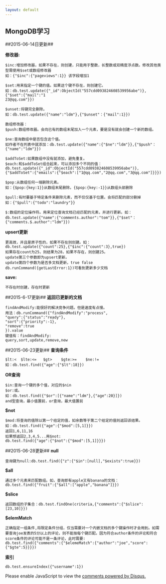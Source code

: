 ```yaml
---
layout: default
---
```


## MongoDB学习 ##

##2015-06-14日更新##
	
**修改器:**

	$inc:增加修改器，如果不存在，则创建，只能用于整数，长整数或双精度浮点数。修改其他类型需使用$set或数组修改器
	如：{"$inc":{"pageviews":1}} 该字段增加1

	$set:用来指定一个键的值。如果这个键不存在，则创建它。
	如：db.test.update({"_id":ObjectId("557cdd093824608539956abe")},{"$set":{"mail":"1
    23@qq.com"}})

	$unset:将键完全删除。
	如：db.test.update({"name":"ldm"},{"$unset"：{"mail":1}})

	数组修改器：
	$push:数组修改器。会向已有的数组末尾加入一个元素，要是没有就会创建一个新的数组。
	
	$ne:查询数组中是否包含这个值。
	如作者不在列表中就添加：db.test.update({"name":{"$ne":"ldm"}},{"$push"：{"name":"ldm"}})
	
	$addToSet:如果数组中没有就添加，避免重复。
	$each:和$addToSet组合起来，可以添加多个不同的值：
	db.test.update({"_id":ObjectId("557cdd093824608539956abe")},{"$addToSet":{"emails":{"$each":["1@qq.com","2@qq.com","3@qq.com"]}}})

	$pop:从数组任何一端删除元素。
	如：{$pop:{key:1}}从数组末尾删除。{$pop:{key:-1}}从数组头部删除

	$pull:有时要基于特定条件来删除元素，而不仅仅基于位置。会将匹配的部分删掉
	如：{"$pull":{"todo":"laundry"}}

	$:数组的定位操作符。用来定位查询文档已经匹配的元素，并进行更新。如：db.test.update({"name":{"comments.author":"tom"}},{"$set"：{"comments.$.author":"ldm"}})

**upsert更新**

	更高效，并且是原子性的，如果不存在则创建。如：
	db.test.update({"count":25},{"$inc":{"count":3},true})
	如果存在count为25，则结果为28，如果不存在，则创建25。
	update第三个参数即为upsert更新。
	update第四个参数为是否多文档更新，true false
	db.runCommand({getLastError:1})可看到更新多少文档
	
**save:**

	不存在时创建，存在时更新

##2015-6-17更新##
**返回已更新的文档**

	findAndModify:能很好的解决竞争问题。但是速度有点慢。
	用法：db.runCommand({"findAndModify":"process",
	"query":{"status":"ready"},
	"sort":{"priority":-1},
	"remove":true
	}).value
	键值有：findAndModify:
	query,sort,update,remove,new

##2015-06-23更新##
**查询条件**

	$lt:<  $lte:<=   $gt>    $gte:>=    $ne:!=
	如：db.test.find({"age":{"$lt":18}})

**OR查询**

	$in:查询一个键的多个值，对应的$nin
	$or:或。
	如：db.test.find({"$or":[{"name":"ldm"},{"age":20}]})
	and型查询，最小值置前，or查询，最大值置前

**$not**

	$mod:将查询的值除以第一个给定的值，如余数等于第二个给定的值则返回该结果。
	如：db.test.find({"age":{"$mod":[5,1]}})
	返回1,6,11,16
	如果想返回2,3,4,5...用$not:
	db.test.find({"age":{"$not":{"$mod":[5,1]}}})

##2015-06-28更新##
**null**

	查询键为null:db.test.find({"z":{"$in":[null],"$exists":true}})

**$all**

	通过多个元素来匹配数组。如，查询即有apple又有banana的文档：
	db.test.find({"fruit":{"$all":["apple","banana"]}})

**$slice**

	返回数组的子集合：db.test.findOne(criteria,{"comments":{"$slice":[23,10]}})

**$elemMatch**

	正确指定一组条件,将限定条件分组，仅当需要对一个内嵌文档的多个键操作时才会用到。如需要查询joe发表的5分以上的评论，则不能按每个键匹配。因为符合author条件的评论和符合score条件的评论可能不是一条评论，此时需要:
	db.test.find({"comments":{"$elemeMatch":{"author":"joe","score":{"$gte":5}}}})

**索引**

	db.test.ensureIndex({"username":1})











<div id="disqus_thread"></div>
<script type="text/javascript">
    /* * * CONFIGURATION VARIABLES * * */
    var disqus_shortname = 'liudaimingsworld';
    
    /* * * DON'T EDIT BELOW THIS LINE * * */
    (function () {
        var s = document.createElement('script'); s.async = true;
        s.type = 'text/javascript';
        s.src = '//' + disqus_shortname + '.disqus.com/count.js';
        (document.getElementsByTagName('HEAD')[0] || document.getElementsByTagName('BODY')[0]).appendChild(s);
    }());
</script>
<script type="text/javascript">
    /* * * CONFIGURATION VARIABLES * * */
    var disqus_shortname = 'liudaimingsworld';
    
    /* * * DON'T EDIT BELOW THIS LINE * * */
    (function() {
        var dsq = document.createElement('script'); dsq.type = 'text/javascript'; dsq.async = true;
        dsq.src = '//' + disqus_shortname + '.disqus.com/embed.js';
        (document.getElementsByTagName('head')[0] || document.getElementsByTagName('body')[0]).appendChild(dsq);
    })();
</script>
<noscript>Please enable JavaScript to view the <a href="https://disqus.com/?ref_noscript" rel="nofollow">comments powered by Disqus.</a></noscript>

